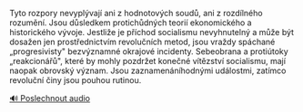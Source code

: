 
Tyto rozpory nevyplývají ani z hodnotových soudů, ani z rozdílného rozumění. Jsou důsledkem protichůdných teorií ekonomického a historického vývoje. Jestliže je příchod socialismu nevyhnutelný a může být dosažen jen prostřednictvím revolučních metod, jsou vraždy spáchané „progresivisty" bezvýznamné okrajové incidenty. Sebeobrana a protiútoky „reakcionářů", které by mohly pozdržet konečné vítězství socialismu, mají naopak obrovský význam. Jsou zaznamenáníhodnými událostmi, zatímco revoluční činy jsou pouhou rutinou.

[🔊 Poslechnout audio](/data/7-paragraphs/audio/chapter_26/para_008-Tyto-rozpory-nevyplvaj-ani-z-hodnotovch-soud.mp3)
